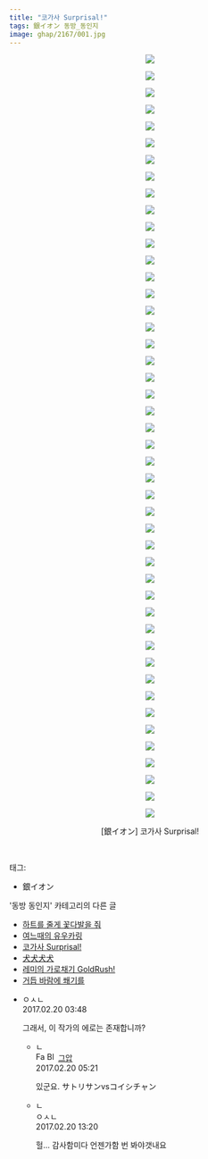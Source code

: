 ```yaml
---
title: "코가사 Surprisal!"
tags: 銀イオン 동방_동인지
image: ghap/2167/001.jpg
---
```

<div class="article">
<p style="text-align: center; clear: none; float: none;"><img src="{{ site.nasurl }}/ghap/2167/001.jpg"/></p>
<p style="text-align: center; clear: none; float: none;"><img src="{{ site.nasurl }}/ghap/2167/002.jpg"/></p>
<p style="text-align: center; clear: none; float: none;"><img src="{{ site.nasurl }}/ghap/2167/003.jpg"/></p>
<p style="text-align: center; clear: none; float: none;"><img src="{{ site.nasurl }}/ghap/2167/004.jpg"/></p>
<p style="text-align: center; clear: none; float: none;"><img src="{{ site.nasurl }}/ghap/2167/005.jpg"/></p>
<p style="text-align: center; clear: none; float: none;"><img src="{{ site.nasurl }}/ghap/2167/006.jpg"/></p>
<p style="text-align: center; clear: none; float: none;"><img src="{{ site.nasurl }}/ghap/2167/007.jpg"/></p>
<p style="text-align: center; clear: none; float: none;"><img src="{{ site.nasurl }}/ghap/2167/008.jpg"/></p>
<p style="text-align: center; clear: none; float: none;"><img src="{{ site.nasurl }}/ghap/2167/009.jpg"/></p>
<p style="text-align: center; clear: none; float: none;"><img src="{{ site.nasurl }}/ghap/2167/010.jpg"/></p>
<p style="text-align: center; clear: none; float: none;"><img src="{{ site.nasurl }}/ghap/2167/011.jpg"/></p>
<p style="text-align: center; clear: none; float: none;"><img src="{{ site.nasurl }}/ghap/2167/012.jpg"/></p>
<p style="text-align: center; clear: none; float: none;"><img src="{{ site.nasurl }}/ghap/2167/013.jpg"/></p>
<p style="text-align: center; clear: none; float: none;"><img src="{{ site.nasurl }}/ghap/2167/014.jpg"/></p>
<p style="text-align: center; clear: none; float: none;"><img src="{{ site.nasurl }}/ghap/2167/015.jpg"/></p>
<p style="text-align: center; clear: none; float: none;"><img src="{{ site.nasurl }}/ghap/2167/016.jpg"/></p>
<p style="text-align: center; clear: none; float: none;"><img src="{{ site.nasurl }}/ghap/2167/017.jpg"/></p>
<p style="text-align: center; clear: none; float: none;"><img src="{{ site.nasurl }}/ghap/2167/018.jpg"/></p>
<p style="text-align: center; clear: none; float: none;"><img src="{{ site.nasurl }}/ghap/2167/019.jpg"/></p>
<p style="text-align: center; clear: none; float: none;"><img src="{{ site.nasurl }}/ghap/2167/020.jpg"/></p>
<p style="text-align: center; clear: none; float: none;"><img src="{{ site.nasurl }}/ghap/2167/021.jpg"/></p>
<p style="text-align: center; clear: none; float: none;"><img src="{{ site.nasurl }}/ghap/2167/022.jpg"/></p>
<p style="text-align: center; clear: none; float: none;"><img src="{{ site.nasurl }}/ghap/2167/023.jpg"/></p>
<p style="text-align: center; clear: none; float: none;"><img src="{{ site.nasurl }}/ghap/2167/024.jpg"/></p>
<p style="text-align: center; clear: none; float: none;"><img src="{{ site.nasurl }}/ghap/2167/025.jpg"/></p>
<p style="text-align: center; clear: none; float: none;"><img src="{{ site.nasurl }}/ghap/2167/026.jpg"/></p>
<p style="text-align: center; clear: none; float: none;"><img src="{{ site.nasurl }}/ghap/2167/027.jpg"/></p>
<p style="text-align: center; clear: none; float: none;"><img src="{{ site.nasurl }}/ghap/2167/028.jpg"/></p>
<p style="text-align: center; clear: none; float: none;"><img src="{{ site.nasurl }}/ghap/2167/029.jpg"/></p>
<p style="text-align: center; clear: none; float: none;"><img src="{{ site.nasurl }}/ghap/2167/030.jpg"/></p>
<p style="text-align: center; clear: none; float: none;"><img src="{{ site.nasurl }}/ghap/2167/031.jpg"/></p>
<p style="text-align: center; clear: none; float: none;"><img src="{{ site.nasurl }}/ghap/2167/032.jpg"/></p>
<p style="text-align: center; clear: none; float: none;"><img src="{{ site.nasurl }}/ghap/2167/033.jpg"/></p>
<p style="text-align: center; clear: none; float: none;"><img src="{{ site.nasurl }}/ghap/2167/034.jpg"/></p>
<p style="text-align: center; clear: none; float: none;"><img src="{{ site.nasurl }}/ghap/2167/035.jpg"/></p>
<p style="text-align: center; clear: none; float: none;"><img src="{{ site.nasurl }}/ghap/2167/036.jpg"/></p>
<p style="text-align: center; clear: none; float: none;"><img src="{{ site.nasurl }}/ghap/2167/037.jpg"/></p>
<p style="text-align: center; clear: none; float: none;"><img src="{{ site.nasurl }}/ghap/2167/038.jpg"/></p>
<p style="text-align: center; clear: none; float: none;"><img src="{{ site.nasurl }}/ghap/2167/039.jpg"/></p>
<p style="text-align: center; clear: none; float: none;"><img src="{{ site.nasurl }}/ghap/2167/040.jpg"/></p>
<p style="text-align: center; clear: none; float: none;"><img src="{{ site.nasurl }}/ghap/2167/041.jpg"/></p>
<p style="text-align: center; clear: none; float: none;"><img src="{{ site.nasurl }}/ghap/2167/042.jpg"/></p>
<p style="text-align: center; clear: none; float: none;"><img src="{{ site.nasurl }}/ghap/2167/043.jpg"/></p>
<p style="text-align: center; clear: none; float: none;"><img src="{{ site.nasurl }}/ghap/2167/044.jpg"/></p>
<p style="text-align: center; clear: none; float: none;"><img src="{{ site.nasurl }}/ghap/2167/045.jpg"/></p>
<p style="text-align: center; clear: none; float: none;"><img src="{{ site.nasurl }}/ghap/2167/046.jpg"/></p>
<p style="text-align: center; clear: none; float: none;">[銀イオン] 코가사 Surprisal!</p>
<p><br/></p>
</div><div class="tagTrail">
<p>태그: </p>
<ul>
<li>銀イオン</li>
</ul>
</div><div class="another">
<p>'동방 동인지' 카테고리의 다른 글</p>
<ul>
<li><a href="/2016-09-14-ghap_2169">하트를 줄게 꽃다발을 줘</a></li>
<li><a href="/2016-09-14-ghap_2168">여느때의 유우카링</a></li>
<li><a href="/2016-09-14-ghap_2167">코가사 Surprisal!</a></li>
<li><a href="/2016-09-14-ghap_2166">犬犬犬犬</a></li>
<li><a href="/2016-09-14-ghap_2163">레미의 가로채기 GoldRush!</a></li>
<li><a href="/2016-09-14-ghap_2162">거듭 바람에 쐐기를</a></li>
</ul>
</div><div class="cb_module cb_fluid">
<div class="cb_wrt cb_profile">
<div class="comment">
<ul>
<li class="cb_thumb_off" id="comment14919621">
<div class="cb_comment_area">
<div class="cb_info_area">
<div class="cb_section">
<span class="cb_nick_name">ㅇㅅㄴ</span>
</div>
<div class="cb_section">
<span class="cb_date">2017.02.20 03:48 </span>
</div>
</div>
<div class="cb_dsc_comment">
<p class="cb_dsc">
											그래서, 이 작가의 에로는 존재합니까?
										</p>
</div>
<ul>
<li class="cb_thumb_off" id="comment14919643">
<span class="cb_bu_subnode">ㄴ</span>
<div class="cb_comment_area">
<div class="cb_info_area">
<div class="cb_section">
<span class="cb_nick_name"><img alt="Favicon of https://ghaptouhou.tistory.com" height="16" onerror="this.onerror=null;this.parentNode.removeChild(this)" src="https://ghaptouhou.tistory.com/favicon.ico" width="16"/> <img alt="BlogIcon" height="16" onerror="this.parentNode.removeChild(this)" src="https://ghaptouhou.tistory.com/index.gif" width="16"/> <a href="https://ghaptouhou.tistory.com" onclick="return openLinkInNewWindow(this)"> 그압</a><span class="tistoryProfileLayerTrigger" onclick='TistoryProfile.show(event, this, {"title":"\uc800\uae30 \uc774\uac70 \ub098\uc911\uc5d0 \uc218\uc815 \uac00\ub2a5\ud558\ub098\uc694","url":"https:\/\/ghap.tistory.com","nickname":"\uadf8\uc555","items":[]}); return false;'></span></span>
</div>
<div class="cb_section">
<span class="cb_date">2017.02.20 05:21 </span>
</div>
</div>
<div class="cb_dsc_comment">
<p class="cb_dsc">
																있군요. サトリサンvsコイシチャン
															</p>
</div>
</div>
</li>
<li class="cb_thumb_off" id="comment14919883">
<span class="cb_bu_subnode">ㄴ</span>
<div class="cb_comment_area">
<div class="cb_info_area">
<div class="cb_section">
<span class="cb_nick_name">ㅇㅅㄴ</span>
</div>
<div class="cb_section">
<span class="cb_date">2017.02.20 13:20 </span>
</div>
</div>
<div class="cb_dsc_comment">
<p class="cb_dsc">
																헐... 감사함미다 언젠가함 번 봐야갯내요
															</p>
</div>
</div>
</li>
</ul>
</div></li>
</ul>
</div>
</div><!-- commentList close -->
</div>